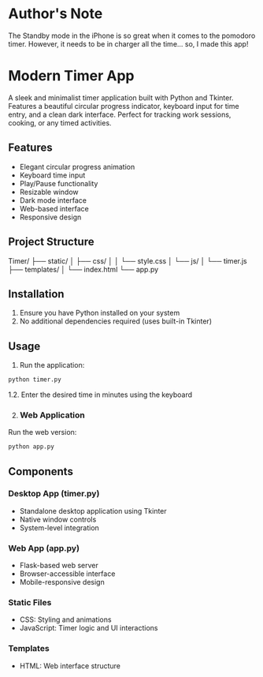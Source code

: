 # Author's Note
The Standby mode in the iPhone is so great when it comes to the pomodoro timer. However, it needs to be in charger all the time... so, I made this app! 

# Modern Timer App

A sleek and minimalist timer application built with Python and Tkinter. Features a beautiful circular progress indicator, keyboard input for time entry, and a clean dark interface. Perfect for tracking work sessions, cooking, or any timed activities.

## Features
- Elegant circular progress animation
- Keyboard time input
- Play/Pause functionality
- Resizable window
- Dark mode interface
- Web-based interface
- Responsive design

## Project Structure
Timer/
├── static/
│   ├── css/
│   │   └── style.css
│   └── js/
│       └── timer.js
├── templates/
│   └── index.html
└── app.py
## Installation

1. Ensure you have Python installed on your system
2. No additional dependencies required (uses built-in Tkinter)

## Usage

1. Run the application:
```python
python timer.py
```
1.2. Enter the desired time in minutes using the keyboard

2. ### Web Application
Run the web version:
```python
python app.py
```
## Components
### Desktop App (timer.py)
- Standalone desktop application using Tkinter
- Native window controls
- System-level integration
### Web App (app.py)
- Flask-based web server
- Browser-accessible interface
- Mobile-responsive design
### Static Files
- CSS: Styling and animations
- JavaScript: Timer logic and UI interactions
### Templates
- HTML: Web interface structure